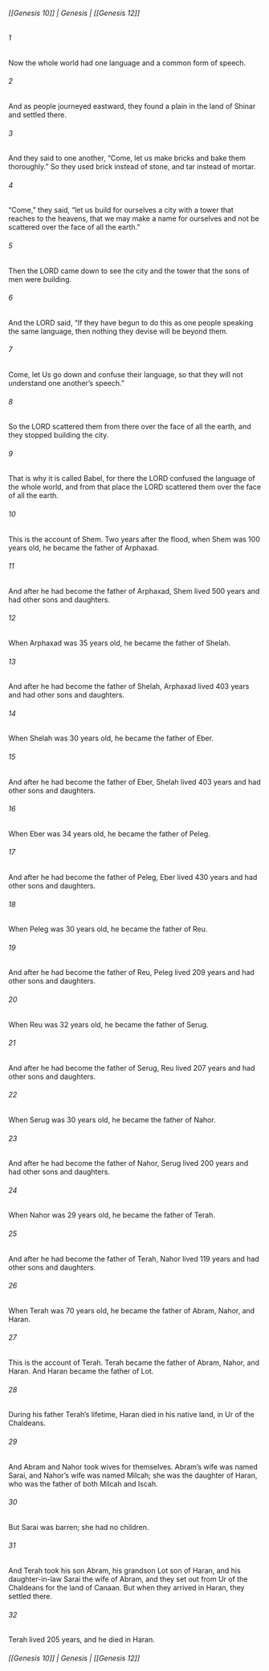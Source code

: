 ###### [[Genesis 10]] | Genesis | [[Genesis 12]]

###### 1
Now the whole world had one language and a common form of speech.
###### 2
And as people journeyed eastward, they found a plain in the land of Shinar and settled there.
###### 3
And they said to one another, “Come, let us make bricks and bake them thoroughly.” So they used brick instead of stone, and tar instead of mortar.
###### 4
“Come,” they said, “let us build for ourselves a city with a tower that reaches to the heavens, that we may make a name for ourselves and not be scattered over the face of all the earth.”
###### 5
Then the LORD came down to see the city and the tower that the sons of men were building.
###### 6
And the LORD said, “If they have begun to do this as one people speaking the same language, then nothing they devise will be beyond them.
###### 7
Come, let Us go down and confuse their language, so that they will not understand one another’s speech.”
###### 8
So the LORD scattered them from there over the face of all the earth, and they stopped building the city.
###### 9
That is why it is called Babel, for there the LORD confused the language of the whole world, and from that place the LORD scattered them over the face of all the earth.
###### 10
This is the account of Shem. Two years after the flood, when Shem was 100 years old, he became the father of Arphaxad.
###### 11
And after he had become the father of Arphaxad, Shem lived 500 years and had other sons and daughters.
###### 12
When Arphaxad was 35 years old, he became the father of Shelah.
###### 13
And after he had become the father of Shelah, Arphaxad lived 403 years and had other sons and daughters.
###### 14
When Shelah was 30 years old, he became the father of Eber.
###### 15
And after he had become the father of Eber, Shelah lived 403 years and had other sons and daughters.
###### 16
When Eber was 34 years old, he became the father of Peleg.
###### 17
And after he had become the father of Peleg, Eber lived 430 years and had other sons and daughters.
###### 18
When Peleg was 30 years old, he became the father of Reu.
###### 19
And after he had become the father of Reu, Peleg lived 209 years and had other sons and daughters.
###### 20
When Reu was 32 years old, he became the father of Serug.
###### 21
And after he had become the father of Serug, Reu lived 207 years and had other sons and daughters.
###### 22
When Serug was 30 years old, he became the father of Nahor.
###### 23
And after he had become the father of Nahor, Serug lived 200 years and had other sons and daughters.
###### 24
When Nahor was 29 years old, he became the father of Terah.
###### 25
And after he had become the father of Terah, Nahor lived 119 years and had other sons and daughters.
###### 26
When Terah was 70 years old, he became the father of Abram, Nahor, and Haran.
###### 27
This is the account of Terah. Terah became the father of Abram, Nahor, and Haran. And Haran became the father of Lot.
###### 28
During his father Terah’s lifetime, Haran died in his native land, in Ur of the Chaldeans.
###### 29
And Abram and Nahor took wives for themselves. Abram’s wife was named Sarai, and Nahor’s wife was named Milcah; she was the daughter of Haran, who was the father of both Milcah and Iscah.
###### 30
But Sarai was barren; she had no children.
###### 31
And Terah took his son Abram, his grandson Lot son of Haran, and his daughter-in-law Sarai the wife of Abram, and they set out from Ur of the Chaldeans for the land of Canaan. But when they arrived in Haran, they settled there.
###### 32
Terah lived 205 years, and he died in Haran.

###### [[Genesis 10]] | Genesis | [[Genesis 12]]
